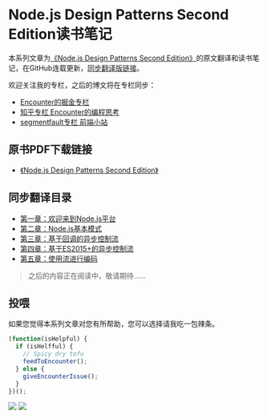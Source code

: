 # Node.js Design Patterns Second Edition读书笔记
本系列文章为[《Node.js Design Patterns Second Edition》](https://book.douban.com/subject/26819950/)的原文翻译和读书笔记，在GitHub连载更新，[同步翻译版链接](https://github.com/xingbofeng/Node.js-Design-Patterns-Second-Edition)。

欢迎关注我的专栏，之后的博文将在专栏同步：

* [Encounter的掘金专栏](https://juejin.im/user/587a050661ff4b0065f1951c)
* [知乎专栏 Encounter的编程思考](https://zhuanlan.zhihu.com/encounter)
* [segmentfault专栏 前端小站](https://segmentfault.com/blog/xingbofeng)

## 原书PDF下载链接
* [《Node.js Design Patterns Second Edition》](./Node.js%20Design%20Patterns%20Second%20Edition.pdf)

## 同步翻译目录
* [第一章：欢迎来到Node.js平台](./Chapter1-Welcome%20to%20the%20Node.js%20Platform.md)
* [第二章：Node.js基本模式](./Chapter2-Node.js%20Essential%20Patterns.md)
* [第三章：基于回调的异步控制流](./Chapter3-Asynchronous%20Control%20Flow%20Patterns%20with%20Callbacks.md)
* [第四章：基于ES2015+的异步控制流](./Chapter4-Asynchronous%20Control%20Flow%20Patterns%20with%20ES2015%20and%20Beyond.md)
* [第五章：使用流进行编码](./Chapter5-Coding%20with%20Streams.md)

> 之后的内容正在阅读中，敬请期待……

## 投喂
如果您觉得本系列文章对您有所帮助，您可以选择请我吃一包辣条。

```javascript
(function(isHelpful) {
  if (isHelfful) {
    // Spicy dry tofu
    feedToEncounter();
  } else {
    giveEncounterIssue();
  }
})();
```

![](http://oczira72b.bkt.clouddn.com/17-11-24/84001158.jpg)
![](http://oczira72b.bkt.clouddn.com/17-11-24/22050685.jpg)
